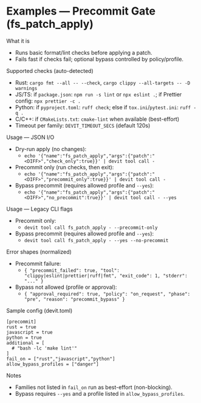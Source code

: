 # Examples — Precommit Gate (fs_patch_apply)

What it is
- Runs basic format/lint checks before applying a patch.
- Fails fast if checks fail; optional bypass controlled by policy/profile.

Supported checks (auto-detected)
- Rust: `cargo fmt --all -- --check`, `cargo clippy --all-targets -- -D warnings`
- JS/TS: if `package.json`: `npm run -s lint` or `npx eslint .`; if Prettier config: `npx prettier -c .`
- Python: if `pyproject.toml`: `ruff check`; else if `tox.ini`/`pytest.ini`: `ruff -q .`
- C/C++: if `CMakeLists.txt`: `cmake-lint` when available (best-effort)
- Timeout per family: `DEVIT_TIMEOUT_SECS` (default 120s)

Usage — JSON I/O
- Dry-run apply (no changes):
  - `echo '{"name":"fs_patch_apply","args":{"patch":"<DIFF>","check_only":true}}' | devit tool call -`
- Precommit only (run checks, then exit):
  - `echo '{"name":"fs_patch_apply","args":{"patch":"<DIFF>","precommit_only":true}}' | devit tool call -`
- Bypass precommit (requires allowed profile and `--yes`):
  - `echo '{"name":"fs_patch_apply","args":{"patch":"<DIFF>","no_precommit":true}}' | devit tool call - --yes`

Usage — Legacy CLI flags
- Precommit only:
  - `devit tool call fs_patch_apply - --precommit-only`
- Bypass precommit (requires allowed profile and `--yes`):
  - `devit tool call fs_patch_apply - --yes --no-precommit`

Error shapes (normalized)
- Precommit failure:
  - `{ "precommit_failed": true, "tool": "clippy|eslint|prettier|ruff|fmt", "exit_code": 1, "stderr": "..." }`
- Bypass not allowed (profile or approval):
  - `{ "approval_required": true, "policy": "on_request", "phase": "pre", "reason": "precommit_bypass" }`

Sample config (devit.toml)

```
[precommit]
rust = true
javascript = true
python = true
additional = [
  # "bash -lc 'make lint'"
]
fail_on = ["rust","javascript","python"]
allow_bypass_profiles = ["danger"]
```

Notes
- Families not listed in `fail_on` run as best-effort (non-blocking).
- Bypass requires `--yes` and a profile listed in `allow_bypass_profiles`.

